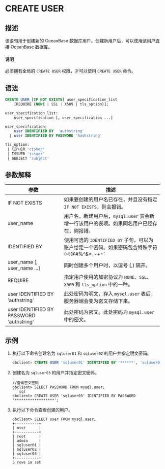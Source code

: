 # CREATE USER

## 描述

该语句用于创建新的 OceanBase 数据库用户。创建新用户后，可以使用该用户连接 OceanBase 数据库。
  <main id="notice" type='explain'>
    <h4>说明</h4>
    <p>必须拥有全局的 <code>CREATE USER</code> 权限，才可以使用 <code>CREATE USER</code> 命令。</p>
  </main>

## 语法

```sql
CREATE USER [IF NOT EXISTS] user_specification_list
    [REQUIRE {NONE | SSL | X509 | tls_option}];

user_specification_list:
    user_specification [, user_specification ...]

user_specification:
    user IDENTIFIED BY  'authstring'
  | user IDENTIFIED BY PASSWORD 'hashstring'

tls_option:
 | CIPHER 'cipher'
 | ISSUER 'issuer'
 | SUBJECT 'subject'
```

## 参数解释

|                  **参数**                  |                         **描述**                         |
|------------------------------------------|--------------------------------------------------------|
| IF NOT EXISTS                            | 如果要创建的用户名已存在，并且没有指定 `IF NOT EXISTS`，则会报错。              |
| user_name                                | 用户名，新建用户后，`mysql.user` 表会新增一行该用户的表项。如果同名用户已经存在，则报错。    |
| IDENTIFIED BY                            | 使用可选的 `IDENTIFIED BY` 子句，可以为账户给定一个密码。如果密码包含特殊字符(~!@#%^&*_-+=`|(){}[]:;',.?/)，则需要使用引号包含。   |
| user_name \[, user_name ...\]            | 同时创建多个用户时，以逗号 (,) 隔开。                                  |
| REQUIRE                                  | 指定用户使用的加密协议为 `NONE`、`SSL`、`X509` 和 `tls_option` 中的一种。 |
| user IDENTIFIED BY  'authstring'         | 此处密码为明文，存入 `mysql.user` 表后，服务器端会变为密文存储下来。              |
| user IDENTIFIED BY PASSWORD 'authstring' | 此处密码为密文。此处密码为 `mysql.user` 中的密文。                                               |

## 示例

1. 执行以下命令创建名为 `sqluser01` 和 `sqluser02` 的用户并指定明文密码。

   ```sql
   obclient> CREATE USER 'sqluser01' IDENTIFIED BY '******', 'sqluser02' IDENTIFIED BY '******';
   ```

2. 创建名为 `sqluser03` 的用户并指定密文密码。 

   ```shell
   //查询密文密码
   obclient> SELECT PASSWORD FROM mysql.user;
   ```sql
   obclient> CREATE USER 'sqluser03' IDENTIFIED BY PASSWORD '******************';

3. 执行以下命令查看创建的用户。

   ```shell
   obclient> SELECT user FROM mysql.user;
   +-----------+
   | user      |
   +-----------+
   | root      |
   | admin     |
   | sqluser01 |
   | sqluser02 |
   | sqluser03 |
   +-----------+
   5 rows in set 
   ```
